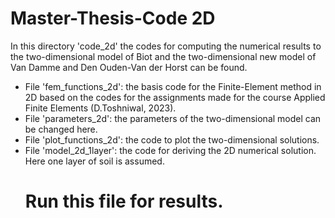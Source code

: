 # Master-Thesis-Code 2D
In this directory 'code_2d' the codes for computing the numerical results to the two-dimensional model of Biot and the two-dimensional new model of Van Damme and Den Ouden-Van der Horst can be found.

- File 'fem_functions_2d': the basis code for the Finite-Element method in 2D based on the codes for the assignments made for the course Applied Finite Elements
  (D.Toshniwal, 2023).
- File 'parameters_2d': the parameters of the two-dimensional model can be changed here.
- File 'plot_functions_2d': the code to plot the two-dimensional solutions.
- File 'model_2d_1layer': the code for deriving the 2D numerical solution. Here one layer of soil is assumed.
  # Run this file for results. 
